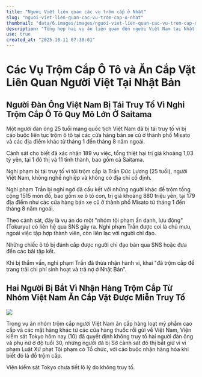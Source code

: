 ```yaml
---
title: "Người Việt liên quan các vụ trộm cắp ở Nhật"
slug: "nguoi-viet-lien-quan-cac-vu-trom-cap-o-nhat"
thumbnail: "data/6.images/images/nguoi-viet-lien-quan-cac-vu-trom-cap-o-nhat.webp"
description: "Tổng hợp hai vụ án liên quan đến người Việt Nam tại Nhật Bản một nhóm trộm ô tô quy mô lớn ở Saitama, và hai người bị bắt vì nhận hàng trộm cắp từ các vụ ăn cắp vặt được miễn truy tố."
use: true
created_at: "2025-10-11 07:30:01"
---
```


# Các Vụ Trộm Cắp Ô Tô và Ăn Cắp Vặt Liên Quan Người Việt Tại Nhật Bản

## Người Đàn Ông Việt Nam Bị Tái Truy Tố Vì Nghi Trộm Cắp Ô Tô Quy Mô Lớn Ở Saitama

Một người đàn ông 25 tuổi mang quốc tịch Việt Nam đã bị tái truy tố vì bị cáo buộc liên tục trộm ô tô tại các cửa hàng bán xe cũ ở thành phố Misato và các địa điểm khác từ tháng 1 đến tháng 8 năm ngoái.

Cảnh sát cho biết đã xác nhận 189 vụ việc, tổng thiệt hại trị giá khoảng 1,03 tỷ yên, tại 1 đô thị và 11 tỉnh thành, bao gồm cả Saitama.

Nghi phạm bị tái truy tố vì tội trộm cắp là Trần Đức Lương (25 tuổi), người Việt Nam, không nghề nghiệp và không có địa chỉ cố định.

Nghi phạm Trần bị nghi ngờ đã cấu kết với những người khác để trộm tổng cộng 1515 món đồ, bao gồm xe ô tô con, trị giá khoảng 880 triệu yên, tại 179 địa điểm như các cửa hàng bán xe cũ ở thành phố Misato từ tháng 1 đến tháng 8 năm ngoái.

Theo cảnh sát, đây là vụ án do một "nhóm tội phạm ẩn danh, lưu động" (Tokuryu) có liên hệ qua SNS gây ra. Nghi phạm Trần được coi là chủ mưu, ngoài việc tập hợp thành viên, còn liên lạc với người chỉ đạo.

Những chiếc ô tô bị đánh cắp được người chỉ đạo bán qua SNS hoặc đưa đến các bãi tập kết.

Khi bị thẩm vấn, nghi phạm Trần đã thừa nhận hành vi, khai "đã trộm cắp để trang trải chi phí sinh hoạt và trả nợ ở Nhật Bản".

## Hai Người Bị Bắt Vì Nhận Hàng Trộm Cắp Từ Nhóm Việt Nam Ăn Cắp Vặt Được Miễn Truy Tố

![](/images/20251010-07265524-jnn-000-1-view.webp)

Trong vụ án nhóm trộm cắp người Việt Nam ăn cắp hàng loạt mỹ phẩm cao cấp và các mặt hàng khác từ các cửa hàng thuốc rồi gửi về Việt Nam, Viện kiểm sát Tokyo hôm nay (10) đã quyết định không truy tố hai người đàn ông và phụ nữ ở độ tuổi 30, những người đã bị Sở cảnh sát đô thị bắt giữ vì vi phạm Luật Xử phạt Tội phạm có Tổ chức, với cáo buộc nhận hàng hóa khi biết đó là đồ trộm cắp.

Viện kiểm sát Tokyo chưa tiết lộ lý do không truy tố.